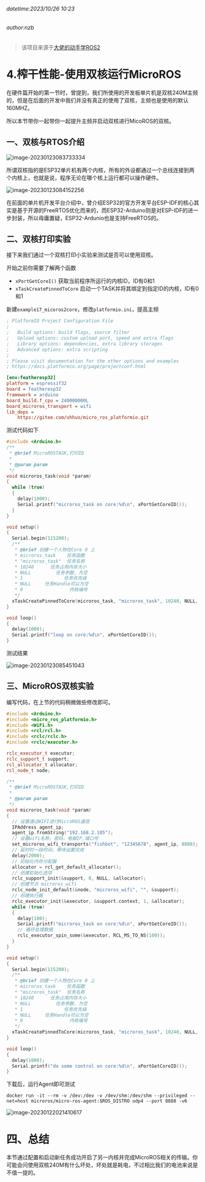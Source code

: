 ###### datetime:2023/10/26 10:23

###### author:nzb

> 该项目来源于[大佬的动手学ROS2](https://fishros.com/d2lros2)

# 4.榨干性能-使用双核运行MicroROS

在硬件篇开始的第一节时，曾提到，我们所使用的开发板单片机是双核240M主频的，但是在后面的开发中我们并没有真正的使用了双核，主频也是使用的默认160MHZ。

所以本节带你一起带你一起提升主频并启动双核进行MicoROS的双核。

## 一、双核与RTOS介绍

![image-20230123083733334](imgs/image-20230123083733334.png)

所谓双核指的是ESP32单片机有两个内核，所有的外设都通过一个总线连接到两个内核上，也就是说，程序无论在哪个核上运行都可以操作硬件。

![image-20230123084152256](imgs/image-20230123084152256.png)

在前面的单片机开发平台介绍中，曾介绍ESP32的官方开发平台ESP-IDF的核心其实是基于开源的FreeRTOS优化而来的，而ESP32-Arduino则是对ESP-IDF的进一步封装，所以毋庸置疑，ESP32-Ardunio也是支持FreeRTOS的。



## 二、双核打印实验

接下来我们通过一个双核打印小实验来测试是否可以使用双核。

开始之前你需要了解两个函数

- `xPortGetCoreI()` 获取当前程序所运行的内核ID，ID有0和1
- `xTaskCreatePinnedToCore` 启动一个TASK并将其绑定到指定ID的内核，ID有0和1

新建`example17_micoros2core`，修改`platformio.ini`，提高主频

```ini
; PlatformIO Project Configuration File
;
;   Build options: build flags, source filter
;   Upload options: custom upload port, speed and extra flags
;   Library options: dependencies, extra library storages
;   Advanced options: extra scripting
;
; Please visit documentation for the other options and examples
; https://docs.platformio.org/page/projectconf.html

[env:featheresp32]
platform = espressif32
board = featheresp32
framework = arduino
board_build.f_cpu = 240000000L
board_microros_transport = wifi
lib_deps = 
    https://gitee.com/ohhuo/micro_ros_platformio.git
```



测试代码如下

```c++
#include <Arduino.h>
/**
 * @brief MicroROSTASK,打印ID
 *
 * @param param
 */
void microros_task(void *param)
{
  while (true)
  {
    delay(1000);
    Serial.printf("microros_task on core:%d\n", xPortGetCoreID());
  }
}

void setup()
{
  Serial.begin(115200);
  /**
   * @brief 创建一个人物在Core 0 上
   * microros_task    任务函数
   * "microros_task"  任务名称
   * 10240      任务占用内存大小
   * NULL         任务参数，为空
   * 1               任务优先级
   * NULL     任务Handle可以为空
   * 0                 内核编号
   */
  xTaskCreatePinnedToCore(microros_task, "microros_task", 10240, NULL, 1, NULL, 0);
}

void loop()
{
  delay(1000);
  Serial.printf("loop on core:%d\n", xPortGetCoreID());
}
```

测试结果

![image-20230123085451043](imgs/image-20230123085451043.png)



## 三、MicroROS双核实验

编写代码，在上节的代码稍微做些修改即可。

```c++
#include <Arduino.h>
#include <micro_ros_platformio.h>
#include <WiFi.h>
#include <rcl/rcl.h>
#include <rclc/rclc.h>
#include <rclc/executor.h>

rclc_executor_t executor;
rclc_support_t support;
rcl_allocator_t allocator;
rcl_node_t node;

/**
 * @brief MicroROSTASK,打印ID
 *
 * @param param
 */
void microros_task(void *param)
{
  // 设置通过WIFI进行MicroROS通信
  IPAddress agent_ip;
  agent_ip.fromString("192.168.2.105");
  // 设置wifi名称，密码，电脑IP,端口号
  set_microros_wifi_transports("fishbot", "12345678", agent_ip, 8888);
  // 延时时一段时间，等待设置完成
  delay(2000);
  // 初始化内存分配器
  allocator = rcl_get_default_allocator();
  // 创建初始化选项
  rclc_support_init(&support, 0, NULL, &allocator);
  // 创建节点 microros_wifi
  rclc_node_init_default(&node, "microros_wifi", "", &support);
  // 创建执行器
  rclc_executor_init(&executor, &support.context, 1, &allocator);
  while (true)
  {
    delay(100);
    Serial.printf("microros_task on core:%d\n", xPortGetCoreID());
    // 循环处理数据
    rclc_executor_spin_some(&executor, RCL_MS_TO_NS(100));
  }
}

void setup()
{
  Serial.begin(115200);
  /**
   * @brief 创建一个人物在Core 0 上
   * microros_task    任务函数
   * "microros_task"  任务名称
   * 10240      任务占用内存大小
   * NULL         任务参数，为空
   * 1               任务优先级
   * NULL     任务Handle可以为空
   * 0                 内核编号
   */
  xTaskCreatePinnedToCore(microros_task, "microros_task", 10240, NULL, 1, NULL, 0);
}

void loop()
{
  delay(1000);
  Serial.printf("do some control on core:%d\n", xPortGetCoreID());
}
```

下载后，运行Agent即可测试

```
docker run -it --rm -v /dev:/dev -v /dev/shm:/dev/shm --privileged --net=host microros/micro-ros-agent:$ROS_DISTRO udp4 --port 8888 -v6
```

![image-20230122021410617](imgs/image-20230122021410617.png)



# 四、总结

本节通过配置和启动新任务成功开启了另一内核并完成MicroROS相关的传输。你可能会问使用双核240M有什么坏处，坏处就是耗电，不过相比我们的电池来说是不值一提的。
